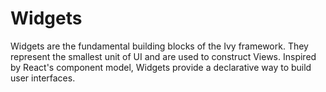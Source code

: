# Widgets

<Ingress Text="Discover the fundamental building blocks of Ivy applications - Widgets provide declarative UI components inspired by React's component model." />

Widgets are the fundamental building blocks of the Ivy framework. They represent the smallest unit of UI and are used to construct Views. Inspired by React's component model, Widgets provide a declarative way to build user interfaces.

